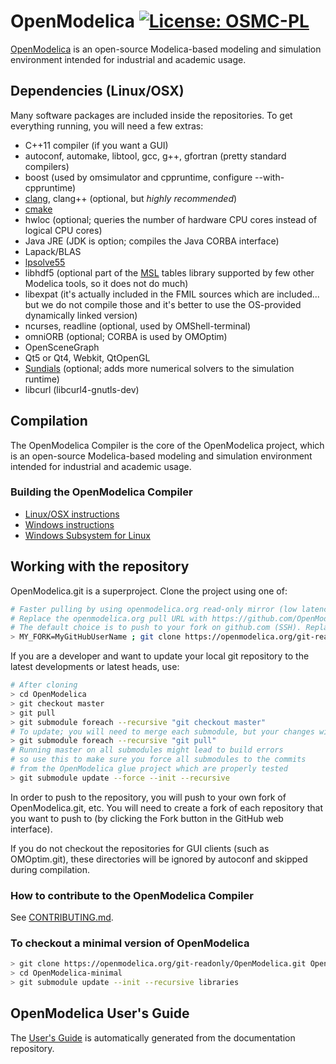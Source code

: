 # OpenModelica [![License: OSMC-PL](https://img.shields.io/badge/license-OSMC--PL-lightgrey.svg)](OSMC-License.txt)

[OpenModelica](https://openmodelica.org) is an open-source Modelica-based modeling and simulation environment intended for industrial and academic usage.

## Dependencies (Linux/OSX) 

Many software packages are included inside the repositories.
To get everything running, you will need a few extras:

- C++11 compiler (if you want a GUI)
- autoconf, automake, libtool, gcc, g++, gfortran (pretty standard compilers)
- boost (used by omsimulator and cppruntime, configure --with-cppruntime)
- [clang](http://clang.llvm.org/), clang++ (optional, but *highly recommended*)
- [cmake](http://www.cmake.org)
- hwloc (optional; queries the number of hardware CPU cores instead of logical CPU cores)
- Java JRE (JDK is option; compiles the Java CORBA interface)
- Lapack/BLAS
- [lpsolve55](http://lpsolve.sourceforge.net)
- libhdf5 (optional part of the [MSL](https://github.com/modelica/Modelica) tables library supported by few other Modelica tools, so it does not do much)
- libexpat (it's actually included in the FMIL sources which are included... but we do not compile those and it's better to use the OS-provided dynamically linked version)
- ncurses, readline (optional, used by OMShell-terminal)
- omniORB (optional; CORBA is used by OMOptim)
- OpenSceneGraph
- Qt5 or Qt4, Webkit, QtOpenGL
- [Sundials](http://www.llnl.gov/CASC/sundials/) (optional; adds more numerical solvers to the simulation runtime)
- libcurl (libcurl4-gnutls-dev)

## Compilation

The OpenModelica Compiler is the core of the OpenModelica project, which is an open-source Modelica-based modeling and simulation environment intended for industrial and academic usage.

### Building the OpenModelica Compiler

* [Linux/OSX instructions](/OMCompiler/README.Linux.md)
* [Windows instructions](/OMCompiler/README-OMDev-MINGW.md)
* [Windows Subsystem for Linux](/OMCompiler/README-Windows-WSL.md)


## Working with the repository

OpenModelica.git is a superproject. Clone the project using one of:

```bash
# Faster pulling by using openmodelica.org read-only mirror (low latency in Europe; very important when updating all submodules)
# Replace the openmodelica.org pull URL with https://github.com/OpenModelica/OpenModelica.git if you want to pull directly from github
# The default choice is to push to your fork on github.com (SSH). Replace MY_FORK with OpenModelica to push directly to the OpenModelica repositories (if you have access)
> MY_FORK=MyGitHubUserName ; git clone https://openmodelica.org/git-readonly/OpenModelica.git --recursive && (cd OpenModelica && git remote set-url --push origin git@github.com:$MY_FORK/OpenModelica.git && git submodule foreach --recursive 'git remote set-url --push origin `git config --get remote.origin.url | sed s,^.*/,git@github.com:'$MY_FORK'/,`')
```

If you are a developer and want to update your local git repository to the latest developments or latest heads, use:

```bash
# After cloning
> cd OpenModelica
> git checkout master
> git pull
> git submodule foreach --recursive "git checkout master"
# To update; you will need to merge each submodule, but your changes will remain
> git submodule foreach --recursive "git pull"
# Running master on all submodules might lead to build errors
# so use this to make sure you force all submodules to the commits
# from the OpenModelica glue project which are properly tested
> git submodule update --force --init --recursive
```

In order to push to the repository, you will push to your own fork of OpenModelica.git, etc. You will need to create a fork of each repository that you want to push to (by clicking the Fork button in the GitHub web interface).

If you do not checkout the repositories for GUI clients (such as OMOptim.git), these directories will be ignored by autoconf and skipped during compilation.

### How to contribute to the OpenModelica Compiler

See [CONTRIBUTING.md](https://github.com/OpenModelica/OpenModelica/blob/master/CONTRIBUTING.md).

### To checkout a minimal version of OpenModelica

```bash
> git clone https://openmodelica.org/git-readonly/OpenModelica.git OpenModelica-minimal
> cd OpenModelica-minimal
> git submodule update --init --recursive libraries
```

## OpenModelica User's Guide

The [User's Guide](https://openmodelica.org/doc/OpenModelicaUsersGuide/latest/)
is automatically generated from the documentation repository.

